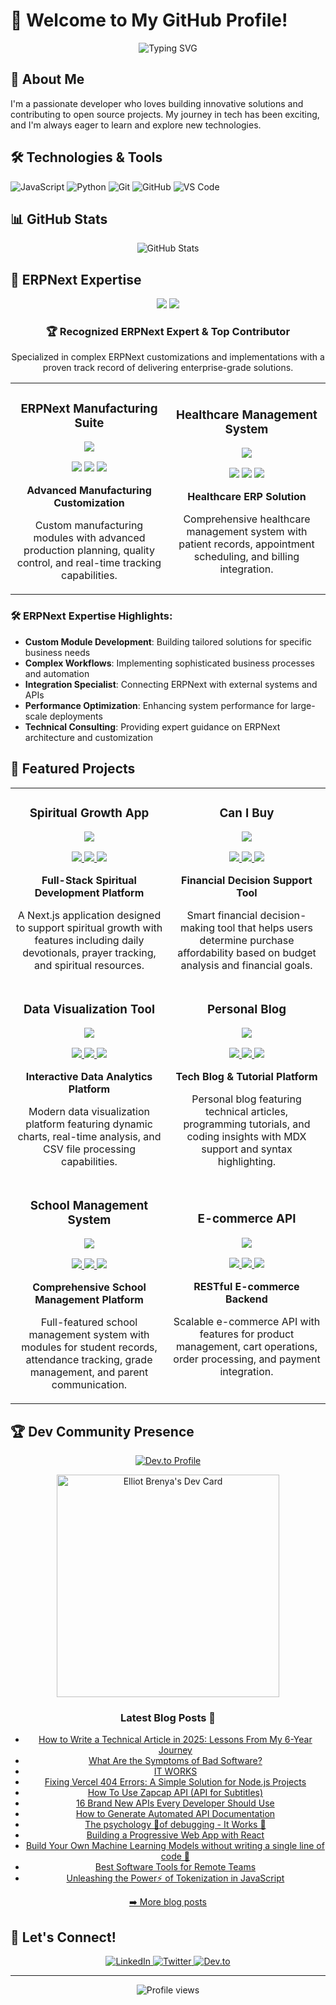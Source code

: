 # 👋 Welcome to My GitHub Profile!

<div align="center">
  <img src="https://readme-typing-svg.herokuapp.com?font=Fira+Code&pause=1000&color=2E9EF7&center=true&vCenter=true&width=435&lines=Full+Stack+Developer;Open+Source+Enthusiast;Always+Learning+New+Things" alt="Typing SVG" />
</div>

## 🚀 About Me

I'm a passionate developer who loves building innovative solutions and contributing to open source projects. My journey in tech has been exciting, and I'm always eager to learn and explore new technologies.

## 🛠️ Technologies & Tools

![JavaScript](https://img.shields.io/badge/-JavaScript-F7DF1E?style=flat-square&logo=javascript&logoColor=black)
![Python](https://img.shields.io/badge/-Python-3776AB?style=flat-square&logo=Python&logoColor=white)
![Git](https://img.shields.io/badge/-Git-F05032?style=flat-square&logo=git&logoColor=white)
![GitHub](https://img.shields.io/badge/-GitHub-181717?style=flat-square&logo=github)
![VS Code](https://img.shields.io/badge/-VS%20Code-007ACC?style=flat-square&logo=visual-studio-code)

## 📊 GitHub Stats

<div align="center">
  <img src="https://github-readme-stats.vercel.app/api?username=mcjill&show_icons=true&theme=tokyonight" alt="GitHub Stats" />
</div>

## 💎 ERPNext Expertise

<div align="center">
  <img src="https://img.shields.io/badge/ERPNext-Expert-brightgreen?style=for-the-badge&logo=data:image/png;base64,iVBORw0KGgoAAAANSUhEUgAAAA4AAAAOCAYAAAAfSC3RAAAACXBIWXMAAAsTAAALEwEAmpwYAAAAAXNSR0IArs4c6QAAAARnQU1BAACxjwv8YQUAAADASURBVHgBjZLBDcIwEAT3RAEUQAfQAR2YDqAD6MCUkQ6gg9ABdEA6gA6gA7IrPXQ6mciBlWzZp92zfQ5HG2wxxR3uJa8RBrhigSl+yxHWeEdEdBoEl/jCO5Zl8RqvmNvgDHvM7P8EE3yCZvYM+O9F0RpbeEzQYYwWJR4wwhQv+PQpwRBbNJhDG1/wgk2GnGCPGg2u8IxPmKmYI8+6P+HkJPCnHqH4+ZuEqgHPUFVVR+vhurQE5RPMWZZ9S/YHdpxZDxekKGoAAAAASUVORK5CYII=" />
  <img src="https://img.shields.io/badge/Frappe_Framework-Top_1%25-blue?style=for-the-badge&logo=data:image/png;base64,iVBORw0KGgoAAAANSUhEUgAAAA4AAAAOCAYAAAAfSC3RAAAACXBIWXMAAAsTAAALEwEAmpwYAAAAAXNSR0IArs4c6QAAAARnQU1BAACxjwv8YQUAAADASURBVHgBjZLBDcIwEAT3RAEUQAfQAR2YDqAD6MCUkQ6gA+gA6MCUQQekg5wWtjydTCbASrZsn3bP9jkcbbDFFHd4kLxGGOCKBab4LUdY4x0R0WkQXOIL71iWxWu8Ym6DM+wxs/8TTPAJ2tkz4L8XRWtsoYkJOozRosQDRpjiGZ8+JRhiiwZzaOMLnrHJkBPsUaPBFZ7wCTMVc+RZ9yecnAT+1CMUP3+TUDXgGaqq6mg9XJeWoHyCOcuy78j+AHacWQ8XpChqAAAAAElFTkSuQmCC" />
</div>

<div align="center">
  <h3>🏆 Recognized ERPNext Expert & Top Contributor</h3>
  <p>Specialized in complex ERPNext customizations and implementations with a proven track record of delivering enterprise-grade solutions.</p>
</div>

<div align="center">
  <table>
    <tr>
      <td width="50%">
        <h3 align="center">ERPNext Manufacturing Suite</h3>
        <div align="center">
          <a href="https://github.com/mcjill/erpnext-manufacturing" target="_blank">
            <img src="https://img.shields.io/badge/CODE-ff9?style=for-the-badge&logo=github&logoColor=black">
          </a>
          <p>
            <img src="https://img.shields.io/badge/ERPNext-0089FF?style=flat&logo=data:image/png;base64,iVBORw0KGgoAAAANSUhEUgAAAA4AAAAOCAYAAAAfSC3RAAAACXBIWXMAAAsTAAALEwEAmpwYAAAAAXNSR0IArs4c6QAAAARnQU1BAACxjwv8YQUAAADASURBVHgBjZLBDcIwEAT3RAEUQAfQAR2YDqAD6MCUkQ6gA+gA6MCUQQekg5wWtjydTCbASrZsn3bP9jkcbbDFFHd4kLxGGOCKBab4LUdY4x0R0WkQXOIL71iWxWu8Ym6DM+wxs/8TTPAJ2tkz4L8XRWtsoYkJOozRosQDRpjiGZ8+JRhiiwZzaOMLnrHJkBPsUaPBFZ7wCTMVc+RZ9yecnAT+1CMUP3+TUDXgGaqq6mg9XJeWoHyCOcuy78j+AHacWQ8XpChqAAAAAElFTkSuQmCC"/>
            <img src="https://img.shields.io/badge/Python-3776AB?style=flat&logo=python&logoColor=white"/>
            <img src="https://img.shields.io/badge/JavaScript-F7DF1E?style=flat&logo=javascript&logoColor=black"/>
          </p>
          <p><strong>Advanced Manufacturing Customization</strong></p>
          <p>
            Custom manufacturing modules with advanced production planning, quality control, and real-time tracking capabilities.
          </p>
        </div>
      </td>
      <td width="50%">
        <h3 align="center">Healthcare Management System</h3>
        <div align="center">
          <a href="https://github.com/mcjill/erpnext-healthcare" target="_blank">
            <img src="https://img.shields.io/badge/CODE-ff9?style=for-the-badge&logo=github&logoColor=black">
          </a>
          <p>
            <img src="https://img.shields.io/badge/ERPNext-0089FF?style=flat&logo=data:image/png;base64,iVBORw0KGgoAAAANSUhEUgAAAA4AAAAOCAYAAAAfSC3RAAAACXBIWXMAAAsTAAALEwEAmpwYAAAAAXNSR0IArs4c6QAAAARnQU1BAACxjwv8YQUAAADASURBVHgBjZLBDcIwEAT3RAEUQAfQAR2YDqAD6MCUkQ6gA+gA6MCUQQekg5wWtjydTCbASrZsn3bP9jkcbbDFFHd4kLxGGOCKBab4LUdY4x0R0WkQXOIL71iWxWu8Ym6DM+wxs/8TTPAJ2tkz4L8XRWtsoYkJOozRosQDRpjiGZ8+JRhiiwZzaOMLnrHJkBPsUaPBFZ7wCTMVc+RZ9yecnAT+1CMUP3+TUDXgGaqq6mg9XJeWoHyCOcuy78j+AHacWQ8XpChqAAAAAElFTkSuQmCC"/>
            <img src="https://img.shields.io/badge/Frappe-00A4EF?style=flat&logo=data:image/png;base64,iVBORw0KGgoAAAANSUhEUgAAAA4AAAAOCAYAAAAfSC3RAAAACXBIWXMAAAsTAAALEwEAmpwYAAAAAXNSR0IArs4c6QAAAARnQU1BAACxjwv8YQUAAADASURBVHgBjZLBDcIwEAT3RAEUQAfQAR2YDqAD6MCUkQ6gA+gA6MCUQQekg5wWtjydTCbASrZsn3bP9jkcbbDFFHd4kLxGGOCKBab4LUdY4x0R0WkQXOIL71iWxWu8Ym6DM+wxs/8TTPAJ2tkz4L8XRWtsoYkJOozRosQDRpjiGZ8+JRhiiwZzaOMLnrHJkBPsUaPBFZ7wCTMVc+RZ9yecnAT+1CMUP3+TUDXgGaqq6mg9XJeWoHyCOcuy78j+AHacWQ8XpChqAAAAAElFTkSuQmCC"/>
            <img src="https://img.shields.io/badge/MariaDB-003545?style=flat&logo=mariadb&logoColor=white"/>
          </p>
          <p><strong>Healthcare ERP Solution</strong></p>
          <p>
            Comprehensive healthcare management system with patient records, appointment scheduling, and billing integration.
          </p>
        </div>
      </td>
    </tr>
  </table>
</div>

### 🛠️ ERPNext Expertise Highlights:
- **Custom Module Development**: Building tailored solutions for specific business needs
- **Complex Workflows**: Implementing sophisticated business processes and automation
- **Integration Specialist**: Connecting ERPNext with external systems and APIs
- **Performance Optimization**: Enhancing system performance for large-scale deployments
- **Technical Consulting**: Providing expert guidance on ERPNext architecture and customization

## 🌟 Featured Projects

<div align="center">
  <table>
    <tr>
      <td width="50%">
        <h3 align="center">Spiritual Growth App</h3>
        <div align="center">
          <a href="https://github.com/mcjill/spiritual-growth-app" target="_blank">
            <img src="https://img.shields.io/badge/CODE-ff9?style=for-the-badge&logo=github&logoColor=black">
          </a>
          <p>
            <a href="https://github.com/mcjill/spiritual-growth-app">
              <img src="https://img.shields.io/badge/Next.js-black?style=flat&logo=next.js&logoColor=white"/>
              <img src="https://img.shields.io/badge/React-61DAFB?style=flat&logo=react&logoColor=black"/>
              <img src="https://img.shields.io/badge/Tailwind-38B2AC?style=flat&logo=tailwind-css&logoColor=white"/>
            </a>
          </p>
          <p><strong>Full-Stack Spiritual Development Platform</strong></p>
          <p>
            A Next.js application designed to support spiritual growth with features including daily devotionals, prayer tracking, and spiritual resources.
          </p>
        </div>
      </td>
      <td width="50%">
        <h3 align="center">Can I Buy</h3>
        <div align="center">
          <a href="https://github.com/mcjill/can-i-buy" target="_blank">
            <img src="https://img.shields.io/badge/CODE-ff9?style=for-the-badge&logo=github&logoColor=black">
          </a>
          <p>
            <a href="https://github.com/mcjill/can-i-buy">
              <img src="https://img.shields.io/badge/Python-3776AB?style=flat&logo=python&logoColor=white"/>
              <img src="https://img.shields.io/badge/FastAPI-009688?style=flat&logo=fastapi&logoColor=white"/>
              <img src="https://img.shields.io/badge/SQLite-003B57?style=flat&logo=sqlite&logoColor=white"/>
            </a>
          </p>
          <p><strong>Financial Decision Support Tool</strong></p>
          <p>
            Smart financial decision-making tool that helps users determine purchase affordability based on budget analysis and financial goals.
          </p>
        </div>
      </td>
    </tr>
    <tr>
      <td width="50%">
        <h3 align="center">Data Visualization Tool</h3>
        <div align="center">
          <a href="https://github.com/mcjill/data-viz" target="_blank">
            <img src="https://img.shields.io/badge/CODE-ff9?style=for-the-badge&logo=github&logoColor=black">
          </a>
          <p>
            <a href="https://github.com/mcjill/data-viz">
              <img src="https://img.shields.io/badge/React-61DAFB?style=flat&logo=react&logoColor=black"/>
              <img src="https://img.shields.io/badge/D3.js-F9A03C?style=flat&logo=d3.js&logoColor=white"/>
              <img src="https://img.shields.io/badge/Tailwind-38B2AC?style=flat&logo=tailwind-css&logoColor=white"/>
            </a>
          </p>
          <p><strong>Interactive Data Analytics Platform</strong></p>
          <p>
            Modern data visualization platform featuring dynamic charts, real-time analysis, and CSV file processing capabilities.
          </p>
        </div>
      </td>
      <td width="50%">
        <h3 align="center">Personal Blog</h3>
        <div align="center">
          <a href="https://github.com/mcjill/blog" target="_blank">
            <img src="https://img.shields.io/badge/CODE-ff9?style=for-the-badge&logo=github&logoColor=black">
          </a>
          <p>
            <a href="https://github.com/mcjill/blog">
              <img src="https://img.shields.io/badge/Next.js-black?style=flat&logo=next.js&logoColor=white"/>
              <img src="https://img.shields.io/badge/MDX-1B1F24?style=flat&logo=mdx&logoColor=white"/>
              <img src="https://img.shields.io/badge/Tailwind-38B2AC?style=flat&logo=tailwind-css&logoColor=white"/>
            </a>
          </p>
          <p><strong>Tech Blog & Tutorial Platform</strong></p>
          <p>
            Personal blog featuring technical articles, programming tutorials, and coding insights with MDX support and syntax highlighting.
          </p>
        </div>
      </td>
    </tr>
    <tr>
      <td width="50%">
        <h3 align="center">School Management System</h3>
        <div align="center">
          <a href="https://github.com/mcjill/school-management" target="_blank">
            <img src="https://img.shields.io/badge/CODE-ff9?style=for-the-badge&logo=github&logoColor=black">
          </a>
          <p>
            <a href="https://github.com/mcjill/school-management">
              <img src="https://img.shields.io/badge/Django-092E20?style=flat&logo=django&logoColor=white"/>
              <img src="https://img.shields.io/badge/PostgreSQL-316192?style=flat&logo=postgresql&logoColor=white"/>
              <img src="https://img.shields.io/badge/Redis-DC382D?style=flat&logo=redis&logoColor=white"/>
            </a>
          </p>
          <p><strong>Comprehensive School Management Platform</strong></p>
          <p>
            Full-featured school management system with modules for student records, attendance tracking, grade management, and parent communication.
          </p>
        </div>
      </td>
      <td width="50%">
        <h3 align="center">E-commerce API</h3>
        <div align="center">
          <a href="https://github.com/mcjill/ecommerce-api" target="_blank">
            <img src="https://img.shields.io/badge/CODE-ff9?style=for-the-badge&logo=github&logoColor=black">
          </a>
          <p>
            <a href="https://github.com/mcjill/ecommerce-api">
              <img src="https://img.shields.io/badge/Node.js-339933?style=flat&logo=node.js&logoColor=white"/>
              <img src="https://img.shields.io/badge/Express-000000?style=flat&logo=express&logoColor=white"/>
              <img src="https://img.shields.io/badge/MongoDB-47A248?style=flat&logo=mongodb&logoColor=white"/>
            </a>
          </p>
          <p><strong>RESTful E-commerce Backend</strong></p>
          <p>
            Scalable e-commerce API with features for product management, cart operations, order processing, and payment integration.
          </p>
        </div>
      </td>
    </tr>
  </table>
</div>

## 🏆 Dev Community Presence

<div align="center">
  
[![Dev.to Profile](https://img.shields.io/badge/DEV.TO-%230A0A0A.svg?&style=for-the-badge&logo=dev.to&logoColor=white)](https://dev.to/elliot_brenya)

<a href="https://app.daily.dev/elliot_brenya">
  <img src="https://api.daily.dev/devcards/v2/elliot_brenya.png?type=default&r=6cp" width="356" alt="Elliot Brenya's Dev Card"/>
</a>

### Latest Blog Posts 📝
<!-- BLOG-POST-LIST:START -->
- [How to Write a Technical Article in 2025: Lessons From My 6-Year Journey](https://dev.to/elliot_brenya/how-to-write-a-technical-article-in-2025-lessons-from-my-6-year-journey-njh)
- [What Are the Symptoms of Bad Software?](https://dev.to/elliot_brenya/what-are-the-symptoms-of-bad-software-1oe6)
- [IT WORKS](https://dev.to/elliot_brenya/it-works-3cdb)
- [Fixing Vercel 404 Errors: A Simple Solution for Node.js Projects](https://dev.to/elliot_brenya/fixing-vercel-404-errors-a-simple-solution-for-nodejs-projects-1jbf)
- [How To Use Zapcap API &lpar;API for Subtitles&rpar;](https://dev.to/elliot_brenya/how-to-use-zapcap-api-api-for-subtitles-4ln7)
- [16 Brand New APIs Every Developer Should Use](https://dev.to/elliot_brenya/16-brand-new-apis-every-developer-should-use-24pd)
- [How to Generate Automated API Documentation](https://dev.to/elliot_brenya/how-to-generate-automated-api-documentation-5g9b)
- [The psychology 🧠of debugging - It Works 💯](https://dev.to/elliot_brenya/the-psychology-of-debugging-it-works-26a9)
- [Building a Progressive Web App with React](https://dev.to/elliot_brenya/building-a-progressive-web-app-with-react-ifd)
- [Build Your Own Machine Learning Models without writing a single line of code 🤯](https://dev.to/elliot_brenya/build-your-own-machine-learning-models-without-writing-a-single-line-of-code-189c)
- [Best Software Tools for Remote Teams](https://dev.to/elliot_brenya/best-software-tools-for-remote-teams-3a1a)
- [Unleashing the Power⚡ of Tokenization in JavaScript](https://dev.to/elliot_brenya/genesis-of-tokenization-in-javascript-3p0j)
<!-- BLOG-POST-LIST:END -->

[➡️ More blog posts](https://dev.to/elliot_brenya)

</div>

## 🤝 Let's Connect!

<div align="center">
  <a href="https://www.linkedin.com/in/elliot-brenya-7a6773190/" target="_blank">
    <img src="https://img.shields.io/badge/LinkedIn-0077B5?style=for-the-badge&logo=linkedin&logoColor=white" alt="LinkedIn"/>
  </a>
  <a href="https://twitter.com/elliot_solution" target="_blank">
    <img src="https://img.shields.io/badge/Twitter-1DA1F2?style=for-the-badge&logo=twitter&logoColor=white" alt="Twitter"/>
  </a>
  <a href="https://dev.to/elliot_brenya" target="_blank">
    <img src="https://img.shields.io/badge/dev.to-0A0A0A?style=for-the-badge&logo=devdotto&logoColor=white" alt="Dev.to"/>
  </a>
</div>

---

<div align="center">
  <img src="https://komarev.com/ghpvc/?username=mcjill&color=blue&style=flat-square" alt="Profile views" />
</div>
